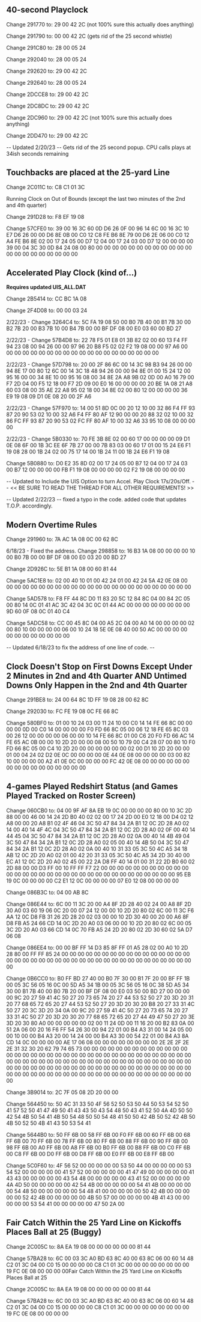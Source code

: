 ## 40-second Playclock

Change 291770 to:
29 00 42 2C
(not 100% sure this actually does anything)

Change 291790 to:
00 00 42 2C 
(gets rid of the 25 second whistle)

Change 291C80 to:
28 00 05 24

Change 292040 to:
28 00 05 24

Change 292620 to:
29 00 42 2C

Change 292640 to:
28 00 05 24

Change 2DCCE8 to:
29 00 42 2C

Change 2DC8DC to:
29 00 42 2C

Change 2DC960 to:
29 00 42 2C
(not 100% sure this actually does anything)

Change 2DD470 to:
29 00 42 2C

-- Updated 2/20/23 --
Gets rid of the 25 second popup.
CPU calls plays at 34ish seconds remaining


## Touchbacks are placed at the 25-yard Line

Change 2C011C to:
C8 C1 01 3C

Running Clock on Out of Bounds (except the last two minutes of the 2nd and 4th quarter)

Change 291D28 to:
F8 EF 19 08

Change 57CFE0 to:
39 00 16 3C 60 0D D6 26 0F 00 96 14 6C 00 16 3C 10 E7 D6 26 00 00 D6 8E 0B 00 C0 12 C8 FE B6 8E 79 00 D6 2E 06 00 C0 12 A4 FE B6 8E 02 00 17 24 05 00 D7 12 04 00 17 24 03 00 D7 12 00 00 00 00 39 00 04 3C 30 0D 84 24 08 00 80 00 00 00 00 00 00 00 00 00 00 00 00 00 00 00 00 00 00 00 00 00


## Accelerated Play Clock (kind of...)
**Requires updated UIS_ALL.DAT**

Change 2B5414 to:
CC BC 1A 08

Change 2F4D08 to:
00 00 03 24

2/22/23 - Change 3264C4 to:
5C FA 19 08 50 00 B0 7B 40 00 B1 7B 30 00 B2 7B 20 00 B3 7B 10 00 B4 7B 00 00 BF DF 08 00 E0 03 60 00 BD 27

2/22/23 - Change 57B4D8 to:
22 78 F5 01 E8 01 3B 82 02 00 60 13 F4 FF 94 23 08 00 94 26 00 00 97 96 20 B8 F5 02 02 F2 19 08 00 00 97 A6 00 00 00 00 00 00 00 00 00 00 00 00 00 00 00 00 00 00 00 00

2/22/23 - Change 57D798 to:
20 00 2F 86 6C 00 14 3C 98 B3 94 26 00 00 94 8E 17 00 80 12 6C 00 14 3C 18 48 94 26 00 00 94 8E 01 00 15 24 12 00 95 16 00 00 34 8E 10 00 95 16 08 00 34 8E 2A A8 9B 02 0D 00 A0 16 79 00 F7 2D 04 00 F5 12 18 00 F7 2D 09 00 E0 16 00 00 00 00 20 BE 1A 08 21 A8 60 03 08 00 35 AE 22 A8 95 02 18 00 34 8E 02 00 80 12 00 00 00 00 36 E9 19 08 09 D1 0E 08 20 00 2F A6

2/22/23 - Change 57F970 to:
14 00 51 8D 0C 00 20 12 10 00 32 86 F4 FF 93 87 20 90 53 02 10 00 32 A6 F4 FF 80 AF 12 90 00 00 20 88 32 02 10 00 32 86 FC FF 93 87 20 90 53 02 FC FF 80 AF 10 00 32 A6 33 95 10 08 00 00 00 00

2/22/23 - Change 5B0330 to:
70 FE 3B 8E 02 00 60 17 00 00 00 00 09 D1 0E 08 6F 00 1B 3C EE 6F 7B 27 00 00 7B 83 03 00 60 17 01 00 15 24 E6 F1 19 08 28 00 1B 24 02 00 75 17 14 00 1B 24 11 00 1B 24 E6 F1 19 08

Change 5B0880 to:
D0 E2 35 8D 02 00 17 24 05 00 B7 12 04 00 17 24 03 00 B7 12 00 00 00 00 FB F1 19 08 00 00 00 00 02 F2 19 08 00 00 00 00

-- Updated to Include the UIS Option to turn Accel. Play Clock 17s/20s/Off. --
<< BE SURE TO READ THE THREAD FOR ALL OTHER REQUIREMENTS! >>

-- Updated 2/22/23 --
fixed a typo in the code.
added code that updates T.O.P. accordingly.


## Modern Overtime Rules

Change 291960 to:
7A AC 1A 08 0C 00 62 8C

6/18/23 -
 Fixed the address.
Change 298858 to:
16 B3 1A 08 00 00 00 00 10 00 B0 7B 00 00 BF DF 08 00 E0 03 20 00 BD 27

Change 2D926C to:
5E B1 1A 08 00 60 81 44

Change 5AC1E8 to:
02 00 40 10 01 00 42 24 01 00 42 24 5A 42 0E 08 00 00 00 00 00 00 00 00 00 00 00 00 00 00 00 00 00 00 00 00 00 00 00 00

Change 5AD578 to:
F8 FF 44 8C D0 11 83 20 5C 12 84 8C 04 00 84 2C 05 00 80 14 0C 01 41 AC 3C 42 04 3C 0C 01 44 AC 00 00 00 00 00 00 00 00 9D 60 0F 08 0C 01 40 C4

Change 5ADC58 to:
CC 00 45 8C 04 00 A5 2C 04 00 A0 14 00 00 00 00 02 00 80 10 00 00 00 00 06 00 10 24 18 5E 0E 08 40 00 50 AC 00 00 00 00 00 00 00 00 00 00 00 00

-- Updated 6/18/23 to fix the address of one line of code. --

## Clock Doesn't Stop on First Downs Except Under 2 Minutes in 2nd and 4th Quarter AND Untimed Downs Only Happen in the 2nd and 4th Quarter

Change 291BE8 to:
24 00 64 8C 1D FF 19 08 28 00 62 8C

Change 292030 to:
FC FE 19 08 0C FE 66 8C

Change 580BF0 to:
01 00 10 24 03 00 11 24 10 00 C0 14 14 FE 66 8C 00 00 00 00 0D 00 C0 14 00 00 00 00 F0 FD 66 8C 05 00 06 12 18 FE 65 8C 03 00 26 12 00 00 00 00 06 00 00 10 14 FE 66 8C 01 00 C6 20 F0 FD 66 AC 14 FE 65 AC 0B 00 00 10 2D 20 00 00 08 00 50 10 79 00 C4 28 07 00 80 10 F0 FD 66 8C 05 00 C4 10 2D 20 00 00 00 00 00 00 02 00 D1 10 2D 20 00 00 01 00 04 24 02 D2 0E 0C 00 00 00 00 0E 44 0E 08 00 00 00 00 03 00 82 10 00 00 00 00 A2 41 0E 0C 00 00 00 00 FC 42 0E 08 00 00 00 00 00 00 00 00 00 00 00 00 00 00 00 00

## 4-games Played Redshirt Status (and Games Played Tracked on Roster Screen)

Change 060CB0 to:
04 00 9F AF 8A EB 19 0C 00 00 00 00 80 00 10 3C 2D 88 00 00 46 00 14 24 2D B0 40 02 02 00 17 24 2D 00 E0 12 18 00 D4 02 12 A8 00 00 20 A8 B1 02 4F 46 04 3C 50 47 84 34 2A B1 12 0C 2D 28 A0 02 14 00 40 14 4F 4C 04 3C 50 47 84 34 2A B1 12 0C 2D 28 A0 02 0F 00 40 14 44 45 04 3C 50 47 84 34 2A B1 12 0C 2D 28 A0 02 0A 00 40 14 4B 49 04 3C 50 47 84 34 2A B1 12 0C 2D 28 A0 02 05 00 40 14 4B 50 04 3C 50 47 84 34 2A B1 12 0C 2D 28 A0 02 0A 00 40 10 31 33 05 3C 50 4C A5 34 18 AB 12 0C 2D 20 A0 02 01 00 42 20 31 33 05 3C 50 4C A5 34 2D 30 40 00 EC A1 12 0C 2D 20 A0 02 45 00 22 2A D8 FF 40 14 01 00 31 22 2D B0 60 02 2D 88 00 00 D3 FF 00 10 FF FF F7 22 00 00 00 00 00 00 00 00 00 00 00 00 00 00 00 00 00 00 00 00 00 00 00 00 00 00 00 00 00 00 00 00 95 EB 19 0C 00 00 00 00 C2 E1 12 0C 00 00 00 00 07 E0 12 08 00 00 00 00

Change 086B3C to:
04 00 AB 8C

Change 086E44 to:
6C 00 11 3C 20 00 A4 8F 2D 28 40 02 24 00 A8 8F 2D 30 A0 03 60 19 06 0C 20 00 07 24 12 00 00 10 2D 20 80 02 6C 00 11 3C F6 AA 12 0C D8 FB 31 26 2D 28 20 02 03 00 00 10 2D 30 40 00 20 00 A6 8F D8 FB A5 24 66 CD 14 0C 2D 20 A0 03 06 00 00 10 2D 20 80 02 6C 00 05 3C 2D 20 A0 03 66 CD 14 0C 70 FB A5 24 2D 20 80 02 2D 30 60 02 5A D7 06 08

Change 086EE4 to:
00 00 BF FF 14 D3 85 8F FF 01 A5 28 02 00 A0 10 2D 28 80 00 FF FF 85 24 00 00 00 00 00 00 00 00 00 00 00 00 00 00 00 00 00 00 00 00 00 00 00 00 00 00 00 00 00 00 00 00 00 00 00 00 00 00 00 00

Change 0B6CC0 to:
B0 FF BD 27 40 00 B0 7F 30 00 B1 7F 20 00 BF FF 1B 00 05 3C 56 05 16 0C 00 5D A5 34 1B 00 05 3C 56 05 16 0C 38 5D A5 34 30 00 B1 7B 40 00 B0 7B 20 00 BF DF 08 00 E0 03 50 00 BD 27 00 00 00 00 9C 20 27 59 41 4C 50 27 20 73 65 74 20 27 44 53 52 50 27 20 3D 20 31 20 77 68 65 72 65 20 27 44 53 52 50 27 20 3D 20 30 20 B8 20 27 33 31 4C 50 27 20 3C 3D 20 34 0A 00 9C 20 27 59 41 4C 50 27 20 73 65 74 20 27 33 31 4C 50 27 20 3D 20 30 20 77 68 65 72 65 20 27 44 49 47 50 27 20 3E 3D 20 30 80 A0 00 00 00 00 00 02 00 11 24 0D 00 11 16 20 00 B2 83 0A 00 51 2A 06 00 20 16 F6 FF 54 26 30 00 94 22 01 00 B4 A3 31 00 14 24 05 00 00 10 00 00 B4 A3 20 00 14 24 00 00 B4 A3 30 00 54 22 01 00 B4 A3 8A CD 14 0C 00 00 00 00 AE 17 06 08 00 00 00 00 00 00 00 00 2E 2E 2F 2E 2E 31 32 30 20 62 79 74 65 73 00 00 00 00 00 00 00 00 00 00 00 00 00 00 00 00 00 00 00 00 00 00 00 00 00 00 00 00 00 00 00 00 00 00 00 00 00 00 00 00 00 00 00 00 00 00 00 00 00 00 00 00 00 00 00 00 00 00 00 00 00 00 00 00 00 00 00 00 00 00 00 00 00 00 00 00 00 00 00 00 00 00 00 00 00 00 00 00 00 00 00 00 00 00 00 00 00 00 00 00 00 00 00 00 00 00

Change 3B9014 to:
2C 7F 05 08 2D 20 00 00

Change 564450 to:
50 4C 31 33 50 4F 56 52 50 53 50 44 50 53 54 52 50 41 57 52 50 41 47 49 50 41 43 43 50 43 54 48 50 43 41 52 50 4A 4D 50 50 42 54 4B 50 54 41 4B 50 54 48 50 50 54 48 41 50 50 42 4B 50 52 42 4B 50 4B 50 52 50 4B 41 43 50 53 54 41

Change 5644B0 to:
50 FF 6B 00 58 FF 6B 00 F0 FF 6B 00 60 FF 6B 00 68 FF 6B 00 70 FF 6B 00 78 FF 6B 00 80 FF 6B 00 88 FF 6B 00 90 FF 6B 00 98 FF 6B 00 A0 FF 6B 00 A8 FF 6B 00 B0 FF 6B 00 B8 FF 6B 00 C0 FF 6B 00 C8 FF 6B 00 D0 FF 6B 00 D8 FF 6B 00 E0 FF 6B 00 E8 FF 6B 00

Change 5C0F60 to:
4F 56 52 00 00 00 00 00 53 50 44 00 00 00 00 00 53 54 52 00 00 00 00 00 41 57 52 00 00 00 00 00 41 47 49 00 00 00 00 00 41 43 43 00 00 00 00 00 43 54 48 00 00 00 00 00 43 41 52 00 00 00 00 00 4A 4D 50 00 00 00 00 00 42 54 4B 00 00 00 00 00 54 41 4B 00 00 00 00 00 54 48 50 00 00 00 00 00 54 48 41 00 00 00 00 00 50 42 4B 00 00 00 00 00 52 42 4B 00 00 00 00 00 4B 50 57 00 00 00 00 00 4B 41 43 00 00 00 00 00 53 54 41 00 00 00 00 00 47 50 2A 00


## Fair Catch Within the 25 Yard Line on Kickoffs Places Ball at 25 (Buggy)

Change 2C005C to:
8A EA 19 08 00 00 00 00 00 00 81 44

Change 57BA28 to:
6C 00 03 3C A0 BD 63 8C 40 00 63 8C 06 00 60 14 48 C2 01 3C 04 00 C0 15 00 00 00 00 C8 C1 01 3C 00 00 00 00 00 00 00 00 19 FC 0E 08 00 00 00 00Fair Catch Within the 25 Yard Line on Kickoffs Places Ball at 25

Change 2C005C to:
8A EA 19 08 00 00 00 00 00 00 81 44

Change 57BA28 to:
6C 00 03 3C A0 BD 63 8C 40 00 63 8C 06 00 60 14 48 C2 01 3C 04 00 C0 15 00 00 00 00 C8 C1 01 3C 00 00 00 00 00 00 00 00 19 FC 0E 08 00 00 00 00
